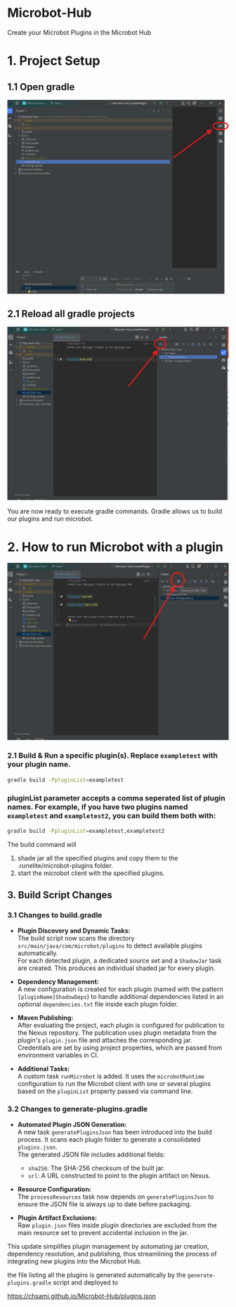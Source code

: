 # Microbot-Hub
Create your Microbot Plugins in the Microbot Hub


# 1. Project Setup

## 1.1 Open gradle

![img.png](img.png)

## 2.1 Reload all gradle projects

![img_1.png](img_1.png)

You are now ready to execute gradle commands. Gradle allows us to build our plugins and run microbot.

# 2. How to run Microbot with a plugin

![img_2.png](img_2.png)

### 2.1 Build & Run a specific plugin(s). Replace `exampletest` with your plugin name.
```bash
gradle build -PpluginList=exampletest
```
### pluginList parameter accepts a comma seperated list of plugin names. For example, if you have two plugins named `exampletest` and `exampletest2`, you can build them both with:
```bash
gradle build -PpluginList=exampletest,exampletest2
```

The build command will 
1. shade jar all the specified plugins and copy them to the .runelite/microbot-plugins folder. 
2. start the microbot client with the specified plugins.


## 3. Build Script Changes

### 3.1 Changes to build.gradle

- **Plugin Discovery and Dynamic Tasks:**  
  The build script now scans the directory `src/main/java/com/microbot/plugins` to detect available plugins automatically.  
  For each detected plugin, a dedicated source set and a `ShadowJar` task are created. This produces an individual shaded jar for every plugin.

- **Dependency Management:**  
  A new configuration is created for each plugin (named with the pattern `[pluginName]ShadowDeps`) to handle additional dependencies listed in an optional `dependencies.txt` file inside each plugin folder.

- **Maven Publishing:**  
  After evaluating the project, each plugin is configured for publication to the Nexus repository. The publication uses plugin metadata from the plugin's `plugin.json` file and attaches the corresponding jar.  
  Credentials are set by using project properties, which are passed from environment variables in CI.

- **Additional Tasks:**  
  A custom task `runMicrobot` is added. It uses the `microbotRuntime` configuration to run the Microbot client with one or several plugins based on the `pluginList` property passed via command line.

### 3.2 Changes to generate-plugins.gradle

- **Automated Plugin JSON Generation:**  
  A new task `generatePluginsJson` has been introduced into the build process. It scans each plugin folder to generate a consolidated `plugins.json`.  
  The generated JSON file includes additional fields:
    - `sha256`: The SHA-256 checksum of the built jar.
    - `url`: A URL constructed to point to the plugin artifact on Nexus.

- **Resource Configuration:**  
  The `processResources` task now depends on `generatePluginsJson` to ensure the JSON file is always up to date before packaging.

- **Plugin Artifact Exclusions:**  
  Raw `plugin.json` files inside plugin directories are excluded from the main resource set to prevent accidental inclusion in the jar.

This update simplifies plugin management by automating jar creation, dependency resolution, and publishing, thus streamlining the process of integrating new plugins into the Microbot Hub.


the file listing all the plugins is generated automatically by the `generate-plugins.gradle` script and deployed to

https://chsami.github.io/Microbot-Hub/plugins.json

